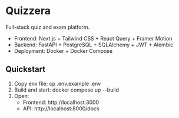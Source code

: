 # Quizzera

Full-stack quiz and exam platform.

- Frontend: Next.js + Tailwind CSS + React Query + Framer Motion
- Backend: FastAPI + PostgreSQL + SQLAlchemy + JWT + Alembic
- Deployment: Docker + Docker Compose

## Quickstart

1. Copy env file:
   cp .env.example .env
2. Build and start:
   docker compose up --build
3. Open:
   - Frontend: http://localhost:3000
   - API: http://localhost:8000/docs